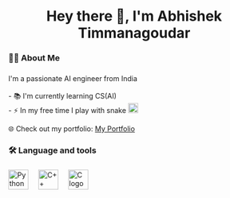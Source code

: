 <h1 align="center">Hey there 👋, I'm Abhishek Timmanagoudar</h1>

###

<h3 align="left">👩‍💻 About Me</h3>

###

<p align="left">
  I'm a passionate AI engineer from India<br><br>
  - 📚 I'm currently learning CS(AI) <br>
  - ⚡ In my free time I play with snake 
  <img src="https://cdn.jsdelivr.net/gh/devicons/devicon/icons/python/python-original-wordmark.svg" height="20" alt="Python logo" />
</p>

<p align="left">
  🌐 Check out my portfolio: 
  <a href="https://abhishek55555-lang.github.io/portfolio.github.io/" target="_blank">My Portfolio</a>
</p>

###

<h3 align="left">🛠 Language and tools</h3>

###

<div align="left">
  <img src="https://cdn.jsdelivr.net/gh/devicons/devicon/icons/python/python-original-wordmark.svg" height="40" alt="Python logo" />
  <img width="12" />
  <img src="https://cdn.jsdelivr.net/gh/devicons/devicon/icons/cplusplus/cplusplus-original.svg" height="40" alt="C++ logo" />
  <img width="12" />
  <img src="https://cdn.jsdelivr.net/gh/devicons/devicon/icons/c/c-original.svg" height="40" alt="C logo" />
</div>
